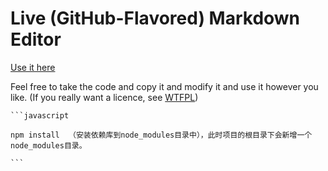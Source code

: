 # Live (GitHub-Flavored) Markdown Editor

[Use it here](//jbt.github.io/markdown-editor)

Feel free to take the code and copy it and modify it and use it however you like. (If you really want a licence, see [WTFPL](http://www.wtfpl.net/txt/copying/))



	```javascript
	
	npm install  （安装依赖库到node_modules目录中），此时项目的根目录下会新增一个node_modules目录。
	
	```
